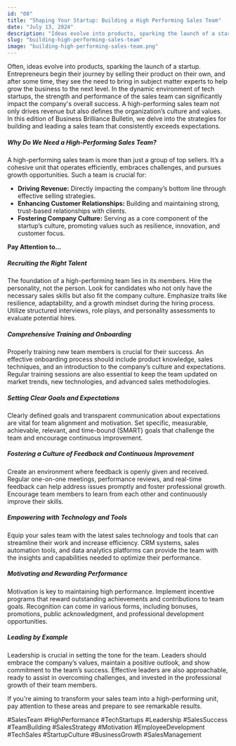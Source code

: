 ```yaml
---
id: "08"
title: "Shaping Your Startup: Building a High Performing Sales Team"
date: "July 13, 2024"
description: "Ideas evolve into products, sparking the launch of a startup"
slug: "building-high-performing-sales-team"
image: "building-high-performing-sales-team.png"
---
```


Often, ideas evolve into products, sparking the launch of a startup. Entrepreneurs begin their journey by selling their product on their own, and after some time, they see the need to bring in subject matter experts to help grow the business to the next level. In the dynamic environment of tech startups, the strength and performance of the sales team can significantly impact the company's overall success. A high-performing sales team not only drives revenue but also defines the organization’s culture and values. In this edition of Business Brilliance Bulletin, we delve into the strategies for building and leading a sales team that consistently exceeds expectations.

##### Why Do We Need a High-Performing Sales Team?

A high-performing sales team is more than just a group of top sellers. It’s a cohesive unit that operates efficiently, embraces challenges, and pursues growth opportunities. Such a team is crucial for:

- **Driving Revenue:** Directly impacting the company’s bottom line through effective selling strategies.
- **Enhancing Customer Relationships:** Building and maintaining strong, trust-based relationships with clients.
- **Fostering Company Culture:** Serving as a core component of the startup’s culture, promoting values such as resilience, innovation, and customer focus.

**Pay Attention to...**

##### Recruiting the Right Talent

The foundation of a high-performing team lies in its members. Hire the personality, not the person. Look for candidates who not only have the necessary sales skills but also fit the company culture. Emphasize traits like resilience, adaptability, and a growth mindset during the hiring process. Utilize structured interviews, role plays, and personality assessments to evaluate potential hires.

##### Comprehensive Training and Onboarding

Properly training new team members is crucial for their success. An effective onboarding process should include product knowledge, sales techniques, and an introduction to the company’s culture and expectations. Regular training sessions are also essential to keep the team updated on market trends, new technologies, and advanced sales methodologies.

##### Setting Clear Goals and Expectations

Clearly defined goals and transparent communication about expectations are vital for team alignment and motivation. Set specific, measurable, achievable, relevant, and time-bound (SMART) goals that challenge the team and encourage continuous improvement.

##### Fostering a Culture of Feedback and Continuous Improvement

Create an environment where feedback is openly given and received. Regular one-on-one meetings, performance reviews, and real-time feedback can help address issues promptly and foster professional growth. Encourage team members to learn from each other and continuously improve their skills.

##### Empowering with Technology and Tools

Equip your sales team with the latest sales technology and tools that can streamline their work and increase efficiency. CRM systems, sales automation tools, and data analytics platforms can provide the team with the insights and capabilities needed to optimize their performance.

##### Motivating and Rewarding Performance

Motivation is key to maintaining high performance. Implement incentive programs that reward outstanding achievements and contributions to team goals. Recognition can come in various forms, including bonuses, promotions, public acknowledgment, and professional development opportunities.

##### Leading by Example

Leadership is crucial in setting the tone for the team. Leaders should embrace the company’s values, maintain a positive outlook, and show commitment to the team’s success. Effective leaders are also approachable, ready to assist in overcoming challenges, and invested in the professional growth of their team members.

If you're aiming to transform your sales team into a high-performing unit, pay attention to these areas and prepare to see remarkable results.

#SalesTeam #HighPerformance #TechStartups #Leadership #SalesSuccess #TeamBuilding #SalesStrategy #Motivation #EmployeeDevelopment #TechSales #StartupCulture #BusinessGrowth #SalesManagement